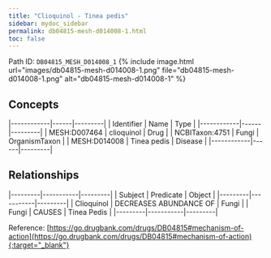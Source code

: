 ```yaml
---
title: "Clioquinol - Tinea pedis"
sidebar: mydoc_sidebar
permalink: db04815-mesh-d014008-1.html
toc: false 
---
```



Path ID: `DB04815_MESH_D014008_1`
{% include image.html url="images/db04815-mesh-d014008-1.png" file="db04815-mesh-d014008-1.png" alt="db04815-mesh-d014008-1" %}

## Concepts

|------------|------|---------|
| Identifier | Name | Type    |
|------------|------|---------|
| MESH:D007464 | clioquinol | Drug |
| NCBITaxon:4751 | Fungi | OrganismTaxon |
| MESH:D014008 | Tinea pedis | Disease |
|------------|------|---------|

## Relationships

|---------|-----------|---------|
| Subject | Predicate | Object  |
|---------|-----------|---------|
| Clioquinol | DECREASES ABUNDANCE OF | Fungi |
| Fungi | CAUSES | Tinea Pedis |
|---------|-----------|---------|

Reference: [https://go.drugbank.com/drugs/DB04815#mechanism-of-action](https://go.drugbank.com/drugs/DB04815#mechanism-of-action){:target="_blank"}